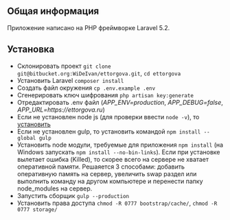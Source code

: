 ## Общая информация

Приложение написано на PHP фреймворке Laravel 5.2.

## Установка

* Склонировать проект ```git clone git@bitbucket.org:WiDeIvan/ettorgova.git```, ```cd ettorgova```
* Установить Laravel ```composer install```
* Создать файл окружения ```cp .env.example .env```
* Сгенерировать ключ шифрования ```php artisan key:generate```
* Отредактировать .env файл (_APP_ENV=production_, _APP_DEBUG=false_, _APP_URL=https://ettorgova.ru_)
* Если не установлен node js (для проверки ввести ```node -v```), то [установить](https://nodejs.org/en/download/package-manager/#debian-and-ubuntu-based-linux-distributions)
* Если не установлен gulp, то установить командой ```npm install --global gulp```
* Установить node модули, требуемые для приложения ```npm install``` (на Windows запускать ```npm install --no-bin-links```). Если при установке вылетает ошибка (Killed), то скорее всего на сервере не хватает оперативной памяти. Решаяется 3 способами: добавить оперативную память на сервер, увеличить swap раздел или выполнить команду на другом компьютере и перенести папку node_modules на сервер.
* Запустить сборщик ```gulp --production```
* Установить права доступа ```chmod -R 0777 bootstrap/cache/```, ```chmod -R 0777 storage/```